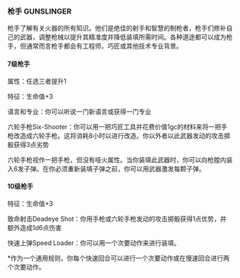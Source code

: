 ### 枪手	GUNSLINGER

​		枪手了解有关火器的所有知识。他们是绝佳的射手和智慧的制枪者，枪手们修补自己的武器，调整枪械以提升其精准度并降低装填所需时间。各种道途都可以成为枪手，但通常而言枪手都会有工程师，巧匠或其他技术专业背景。

#### 7级枪手

属性：任选三者提升1

特征：生命值+3

语言和专业：你可以听说一门新语言或获得一门专业

六轮手枪Six-Shooter：你可以用一把巧匠工具并花费价值1gc的材料来将一把手枪改造成六轮手枪。这将消耗8小时以进行改造。你以外者以此武器发动的攻击掷骰获得3点劣势

​		六轮手枪视作一把手枪，但没有哑火属性。当你装填此武器时，你可以向枪膛内装入6发子弹。在你必须重新装填子弹之前，你可以用武器激发每颗子弹。

#### 10级枪手

特征：生命值+3

致命射击Deadeye Shot：你用手枪或六轮手枪发动的攻击掷骰获得1点优势，并额外造成1d6点伤害

快速上弹Speed Loader：你可以用一个次要动作来进行装填。

*作为一个通用规则，你每个快速回合可以进行一个次要动作或在慢速回合进行两个次要动作。